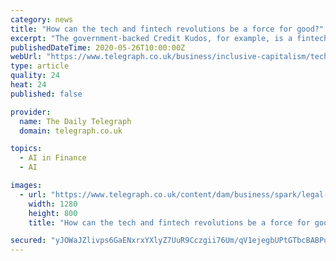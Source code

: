 ```yaml
---
category: news
title: "How can the tech and fintech revolutions be a force for good?"
excerpt: "The government-backed Credit Kudos, for example, is a fintech start-up that harnesses Open Banking data to measure creditworthiness. By analysing up-to-date financial data, it can secure loans at competitive rates for people who are sometimes overlooked by lenders because they may have not taken credit out before,"
publishedDateTime: 2020-05-26T10:00:00Z
webUrl: "https://www.telegraph.co.uk/business/inclusive-capitalism/tech-and-fintech-revolutions/"
type: article
quality: 24
heat: 24
published: false

provider:
  name: The Daily Telegraph
  domain: telegraph.co.uk

topics:
  - AI in Finance
  - AI

images:
  - url: "https://www.telegraph.co.uk/content/dam/business/spark/legal-and-general/stock-market-charts-mobile-xlarge.jpg?imwidth=1200"
    width: 1280
    height: 800
    title: "How can the tech and fintech revolutions be a force for good?"

secured: "yJOWaJZlivps6GaENxrxYXlyZ7UuR9Cczgii76Um/qV1ejegbUPtGTbcBABPup00oQTFSLsAgPdvBB0rbFkQFZk2kXyG47Hr9J0UA1lC+WzUCvQ1Lqpvess/5FiAYsk8StJeVXlr1xTYyRB/YimNSl2HkY/I0tb2flCCioQnD59ju64cOy6GnCU2yw3fSHziWT9UT6QSh1xVuqz6IfBrEw9b0kRgNNoMpNBl3rXEVYrqnvRqpbuo8pYAnB+g1IU4pwjN7vWXJCZ0KS0CWZv4o0+JbjigZyy8lq2iw5YWo7LgCjRyVu2MKHFQ7elq4XiV;xAGlc/xCA2VVUkWbDxLr4w=="
---
```


